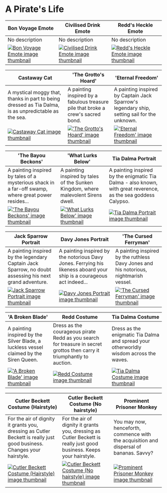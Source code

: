 # A Pirate's Life

| Bon Voyage Emote | Civilised Drink Emote | Redd's Heckle Emote |
| ---------------- | --------------------- | ------------------- |
| No description | No description | No description |
| [![Bon Voyage Emote image thumbnail](https://seaofthieves.wiki.gg/images/f/fb/Bon_Voyage_Emote.png)](https://seaofthieves.wiki.gg/wiki/Bon_Voyage_Emote) | [![Civilised Drink Emote image thumbnail](https://seaofthieves.wiki.gg/images/2/2d/Civilised_Drink_Emote.png)](https://seaofthieves.wiki.gg/wiki/Civilised_Drink_Emote) | [![Redd's Heckle Emote image thumbnail](https://seaofthieves.wiki.gg/images/0/06/Redd%27s_Heckle_Emote.png)](https://seaofthieves.wiki.gg/wiki/Redd's_Heckle_Emote) |

| Castaway Cat | 'The Grotto's Hoard' | 'Eternal Freedom' |
| ------------ | -------------------- | ----------------- |
| A mystical moggy that, thanks in part to being dressed as Tia Dalma, is as unpredictable as the sea. | A painting inspired by a fabulous treasure pile that broke a crew's sacred bond. | A painting inspired by Captain Jack Sparrow's legendary ship, setting sail for the unknown. |
| [![Castaway Cat image thumbnail](https://seaofthieves.wiki.gg/images/2/2c/Castaway_Cat.png)](https://seaofthieves.wiki.gg/wiki/Castaway_Cat) | [!['The Grotto's Hoard' image thumbnail](https://seaofthieves.wiki.gg/images/5/50/%27The_Grotto%27s_Hoard%27.png)](https://seaofthieves.wiki.gg/wiki/'The_Grotto's_Hoard') | [!['Eternal Freedom' image thumbnail](https://seaofthieves.wiki.gg/images/7/7d/%27Eternal_Freedom%27.png)](https://seaofthieves.wiki.gg/wiki/'Eternal_Freedom') |

| 'The Bayou Beckons' | 'What Lurks Below' | Tia Dalma Portrait |
| ------------------- | ------------------ | ------------------ |
| A painting inspired by tales of a mysterious shack in a far-off swamp, where great power resides... | A painting inspired by tales of the Sunken Kingdom, where malevolent Sirens dwell. | A painting inspired by the enigmatic Tia Dalma - also known, with great reverence, as the sea goddess Calypso. |
| [!['The Bayou Beckons' image thumbnail](https://seaofthieves.wiki.gg/images/7/73/%27The_Bayou_Beckons%27.png)](https://seaofthieves.wiki.gg/wiki/'The_Bayou_Beckons') | [!['What Lurks Below' image thumbnail](https://seaofthieves.wiki.gg/images/9/9d/%27What_Lurks_Below%27.png)](https://seaofthieves.wiki.gg/wiki/'What_Lurks_Below') | [![Tia Dalma Portrait image thumbnail](https://seaofthieves.wiki.gg/images/5/54/Tia_Dalma_Portrait.png)](https://seaofthieves.wiki.gg/wiki/Tia_Dalma_Portrait) |

| Jack Sparrow Portrait | Davy Jones Portrait | 'The Cursed Ferryman' |
| --------------------- | ------------------- | --------------------- |
| A painting inspired by the legendary Captain Jack Sparrow, no doubt assessing his next grand adventure. | A painting inspired by the notorious Davy Jones. Ferrying his likeness aboard your ship is a courageous act indeed... | A painting inspired by the ruthless Davy Jones and his notorious, nightmarish vessel. |
| [![Jack Sparrow Portrait image thumbnail](https://seaofthieves.wiki.gg/images/2/26/Jack_Sparrow_Portrait.png)](https://seaofthieves.wiki.gg/wiki/Jack_Sparrow_Portrait) | [![Davy Jones Portrait image thumbnail](https://seaofthieves.wiki.gg/images/7/79/Davy_Jones_Portrait.png)](https://seaofthieves.wiki.gg/wiki/Davy_Jones_Portrait) | [!['The Cursed Ferryman' image thumbnail](https://seaofthieves.wiki.gg/images/f/f5/%27The_Cursed_Ferryman%27.png)](https://seaofthieves.wiki.gg/wiki/'The_Cursed_Ferryman') |

| 'A Broken Blade' | Redd Costume | Tia Dalma Costume |
| ---------------- | ------------ | ----------------- |
| A painting inspired by the Silver Blade, a luckless vessel claimed by the Siren Queen. | Dress as the courageous pirate Redd as you search for treasure in secret grottos then carry it triumphantly to auction. | Dress as the enigmatic Tia Dalma and spread your otherworldly wisdom across the waves. |
| [!['A Broken Blade' image thumbnail](https://seaofthieves.wiki.gg/images/c/cf/%27A_Broken_Blade%27.png)](https://seaofthieves.wiki.gg/wiki/'A_Broken_Blade') | [![Redd Costume image thumbnail](https://seaofthieves.wiki.gg/images/d/d7/Redd_Costume.png)](https://seaofthieves.wiki.gg/wiki/Redd_Costume) | [![Tia Dalma Costume image thumbnail](https://seaofthieves.wiki.gg/images/f/f0/Tia_Dalma_Costume.png)](https://seaofthieves.wiki.gg/wiki/Tia_Dalma_Costume) |

| Cutler Beckett Costume (Hairstyle) | Cutler Beckett Costume (No hairstyle) | Prominent Prisoner Monkey |
| ---------------------------------- | ------------------------------------- | ------------------------- |
| For the air of dignity it grants you, dressing as Cutler Beckett is really just good business. Changes your hairstyle. | For the air of dignity it grants you, dressing as Cutler Beckett is really just good business. Keeps your hairstyle. | You may now, henceforth, commence with the acquisition and dispersal of bananas. Savvy? |
| [![Cutler Beckett Costume (Hairstyle) image thumbnail](https://seaofthieves.wiki.gg/images/5/57/Cutler_Beckett_Costume_%28Hairstyle%29.png)](https://seaofthieves.wiki.gg/wiki/Cutler_Beckett_Costume_(Hairstyle)) | [![Cutler Beckett Costume (No hairstyle) image thumbnail](https://seaofthieves.wiki.gg/images/f/f6/Cutler_Beckett_Costume_%28No_hairstyle%29.png)](https://seaofthieves.wiki.gg/wiki/Cutler_Beckett_Costume_(No_hairstyle)) | [![Prominent Prisoner Monkey image thumbnail](https://seaofthieves.wiki.gg/images/9/95/Prominent_Prisoner_Monkey.png)](https://seaofthieves.wiki.gg/wiki/Prominent_Prisoner_Monkey) |
